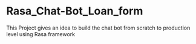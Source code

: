 # Rasa_Chat-Bot_Loan_form
This Project gives an idea to build the chat bot from scratch to production level using Rasa framework
